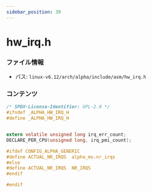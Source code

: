 ```yaml
---
sidebar_position: 39
---
```

# hw_irq.h

### ファイル情報

- パス: `linux-v6.12/arch/alpha/include/asm/hw_irq.h`

### コンテンツ

```h
/* SPDX-License-Identifier: GPL-2.0 */
#ifndef _ALPHA_HW_IRQ_H
#define _ALPHA_HW_IRQ_H


extern volatile unsigned long irq_err_count;
DECLARE_PER_CPU(unsigned long, irq_pmi_count);

#ifdef CONFIG_ALPHA_GENERIC
#define ACTUAL_NR_IRQS	alpha_mv.nr_irqs
#else
#define ACTUAL_NR_IRQS	NR_IRQS
#endif

#endif

```
